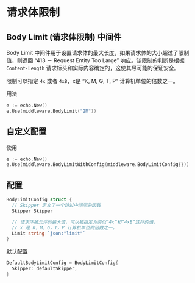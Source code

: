# 请求体限制

## Body Limit (请求体限制) 中间件

Body Limit 中间件用于设置请求体的最大长度，如果请求体的大小超过了限制值，则返回 “413 － Request Entity Too Large” 响应。该限制的判断是根据 `Content-Length` 请求标头和实际内容确定的，这使其尽可能的保证安全。

限制可以指定 `4x` 或者 `4xB`，x是 “K, M, G, T, P” 计算机单位的倍数之一。

用法

```go
e := echo.New()
e.Use(middleware.BodyLimit("2M"))
```

## 自定义配置

使用

```go
e := echo.New()
e.Use(middleware.BodyLimitWithConfig(middleware.BodyLimitConfig{}))
```

## 配置

```go
BodyLimitConfig struct {
  // Skipper 定义了一个跳过中间间的函数
  Skipper Skipper

  // 请求体被允许的最大值，可以被指定为类似“4x”和“4xB”这样的值，
  // x 是 K，M，G，T，P 计算机单位的倍数之一。
  Limit string `json:"limit"`
}
```

默认配置

```go
DefaultBodyLimitConfig = BodyLimitConfig{
  Skipper: defaultSkipper,
}
```